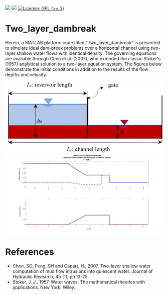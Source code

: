 <!-- badges: start -->
[![](https://img.shields.io/badge/lifecycle-stable-yellow.svg)](https://lifecycle.r-lib.org/articles/stages.html#stable)
[![](https://img.shields.io/github/last-commit/psarkhosh/Two_layer_dambreak.svg)](https://github.com/psarkhosh/Two_layer_dambreak/commits/main)
[![License: GPL (&gt;=
3)](https://img.shields.io/badge/license-MIT-blue.svg)](https://cran.r-project.org/web/licenses/MIT)
<!-- badges: end -->

# Two_layer_dambreak
Herein, a MATLAB platform code titled "Two_layer_dambreak" is presented to simulate ideal dam-break problems over a horizontal channel using two-layer shallow water flows with identical density. The governing equations are available through Chen et al. (2007), who extended the classic Stoker's (1957) analytical solution to a two-layer equation system. The figures below demonstrate the initial conditions in addition to the results of the flow depths and velocity.

![alt text](https://github.com/psarkhosh/Two_layer_dambreak/blob/main/Fig%201.jpg)
![alt text](https://github.com/psarkhosh/Two_layer_dambreak/blob/main/Fig%202.jpg)



# References
- Chen, SC, Peng, SH and Capart, H., 2007. Two-layer shallow water computation of mud flow intrusions into quiescent water. Journal of Hydraulic Research, 45 (1), pp.13-25.
- Stoker, J. J., 1957. Water waves: The mathematical theories with applications. New York: Wiley.


